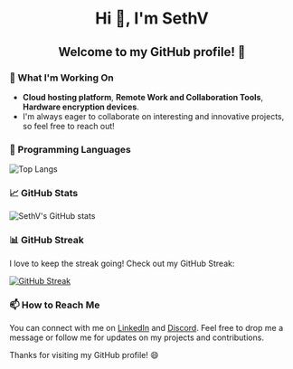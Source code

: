 # <p align="center">Hi 👋, I'm SethV</p>
## <p align="center">Welcome to my GitHub profile! 🎉</p>


### 🔭 What I'm Working On

- **Cloud hosting platform**, **Remote Work and Collaboration Tools**, **Hardware encryption devices**.
- I'm always eager to collaborate on interesting and innovative projects, so feel free to reach out!

### 🌱 Programming Languages

![Top Langs](https://github-readme-stats.vercel.app/api/top-langs/?username=SVRECCO&show_icons=true&theme=onedark&layout=compact)

### 📈 GitHub Stats


![SethV's GitHub stats](https://github-readme-stats.vercel.app/api?username=SVRECCO&show_icons=true&theme=onedark&show=stars,commits,issues,contribs)

### 📊 GitHub Streak

I love to keep the streak going! Check out my GitHub Streak:

[![GitHub Streak](http://github-readme-streak-stats.herokuapp.com?user=SVRECCO&theme=onedark)](https://git.io/streak-stats)

### 📫 How to Reach Me

You can connect with me on [LinkedIn](https://www.linkedin.com/in/therealsethv/) and [Discord](Discord.gg/SVRECCO). Feel free to drop me a message or follow me for updates on my projects and contributions.

Thanks for visiting my GitHub profile! 😄
